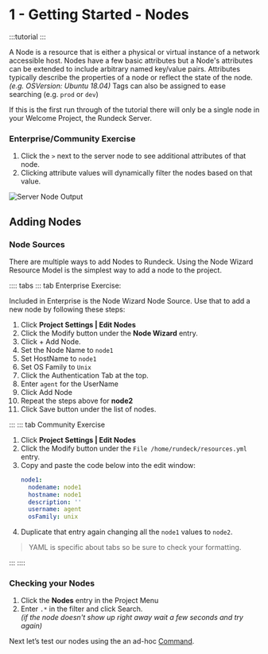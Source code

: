 # 1 - Getting Started - Nodes

:::tutorial
:::

A Node is a resource that is either a physical or virtual instance of a network accessible host. Nodes have a few basic attributes but a Node's attributes can be extended to include arbitrary named key/value pairs. Attributes typically describe the properties of a node or reflect the state of the node. *(e.g. OSVersion: Ubuntu 18.04)* Tags can also be assigned to ease searching (e.g. `prod` or `dev`)

If this is the first run through of the tutorial there will only be a single node in your Welcome Project, the Rundeck Server.

### Enterprise/Community Exercise

1. Click the `>` next to the server node to see additional attributes of that node.
1. Clicking attribute values will dynamically filter the nodes based on that value.

![Server Node Output](~@assets/img/tutorial-nodes-serveronly.png)

## Adding Nodes

### Node Sources

There are multiple ways to add Nodes to Rundeck. Using the Node Wizard Resource Model is the simplest way to add a node to the project.

:::: tabs
::: tab Enterprise Exercise:

Included in Enterprise is the Node Wizard Node Source.  Use that to add a new node by following these steps:

1. Click **Project Settings | Edit Nodes**
1. Click the Modify button under the **Node Wizard** entry.
1. Click + Add Node.
1. Set the Node Name to `node1`
1. Set HostName to `node1`
1. Set OS Family to `Unix`
1. Click the Authentication Tab at the top.
1. Enter `agent` for the UserName
1. Click Add Node
1. Repeat the steps above for **node2**
1. Click Save button under the list of nodes.

:::
::: tab Community Exercise

1. Click **Project Settings | Edit Nodes**
1. Click the Modify button under the `File /home/rundeck/resources.yml` entry.
1. Copy and paste the code below into the edit window:
    ```yml
    node1:
      nodename: node1
      hostname: node1
      description: ''
      username: agent
      osFamily: unix
    ```
1. Duplicate that entry again changing all the `node1` values to `node2`.

>YAML is specific about tabs so be sure to check your formatting.

:::
::::
### Checking your Nodes

1. Click the **Nodes** entry in the Project Menu
1. Enter `.*` in the filter and click Search. <br>_(if the node doesn't show up right away wait a few seconds and try again)_

Next let’s test our nodes using the an ad-hoc [Command](/learning/tutorial/commands).
